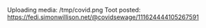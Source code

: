Uploading media: /tmp/covid.png
Toot posted: https://fedi.simonwillison.net/@covidsewage/111624444105267591
